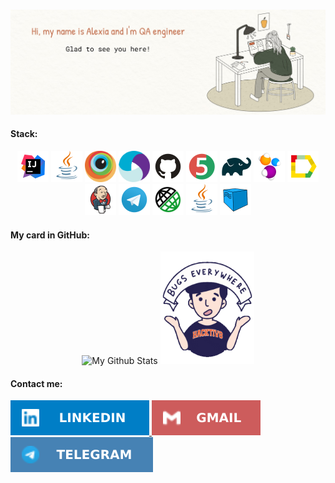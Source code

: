 <div id="header" align="right">
<img src="https://komarev.com/ghpvc/?username=alexia910&style=for-the-badge&color=lightgrey" alt=""/>
</div>

[![Alexia's GitHub Banner](./images/header.jpg)](https://github.com/alexia910)

#### Stack:
<p align="center">
<a href="https://www.jetbrains.com/idea/"><img src="images\logo\Idea.svg" width="50" height="50"  alt="IDEA"/></a>
<a href="https://www.java.com/"><img src="images\logo\Java.svg" width="50" height="50"  alt="Java"/></a>
<a href="https://www.browserstack.com/"><img src="images\logo\browserstack-icon.svg" width="50" height="50"  alt="Browserstack"/></a>
<a href="https://appium.io/"><img src="images\logo\appium.svg" width=50" height="50"  alt="Appium"/></a>
<a href="https://github.com/"><img src="images\logo\GitHub.svg" width="50" height="50"  alt="Github"/></a>
<a href="https://junit.org/junit5/"><img src="images\logo\Junit5.svg" width="50" height="50"  alt="JUnit 5"/></a>
<a href="https://gradle.org/"><img src="images\logo\Gradle.svg" width="50" height="50"  alt="Gradle"/></a>
<a href="https://selenide.org/"><img src="images\logo\Selenide.svg" width="50" height="50"  alt="Selenide"/></a>
<a href="https://github.com/allure-framework/allure2"><img src="images\logo\Allure.svg" width="50" height="50"  alt="Allure"/></a>
<a href="https://www.jenkins.io/"><img src="images\logo\Jenkins.svg" width="50" height="50"  alt="Jenkins"/></a>
<a href="https://web.telegram.org/"><img width="50" height="50"  alt="Telegram" src="images\logo\Telegram.svg"></a>
<a href="https://rest-assured.io/"><img src="images\logo\RestAssured.svg" width="50" height="50"  alt="RestAssured"/></a>
<a href="https://www.java.com/"><img src="images\logo\Java.svg" width="50" height="50"  alt="Java"/></a>
<a href="https://aerokube.com/selenoid/"><img src="images\logo\Selenoid.svg" width="50" height="50"  alt="Selenoid"/></a>
</p>

#### My card in GitHub:

<div align="center">
<a><img width="60%"   alt="My Github Stats" src="https://github-readme-stats.vercel.app/api?username=alexia910&layout=compact&bg_color=f9f8f3&title_color=d18361&text_color=4c5747)"/></a>
<a><img src="images/giphy.gif" width="150"/></a>
</div>

#### Contact me: 
<div id="badges">
  <a href="https://www.linkedin.com/in/alexia-drugakova/">
    <img src="images/LinkedIn.svg" alt="LinkedIn Badge"/>
  </a>
  <a href="mailto:lesya.91099@gmail.com">
    <img src="images/Gmail.svg" alt="Gmail Badge"/>
  </a>
  <a href="https://t.me/alexiaair">
    <img src="images/Telegram.svg" alt="Telegram Badge"/>
  </a>
</div>
